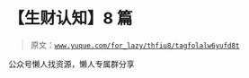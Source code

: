 # 【生财认知】8 篇

> 原文：[`www.yuque.com/for_lazy/thfiu8/tagfolalw6yufd8t`](https://www.yuque.com/for_lazy/thfiu8/tagfolalw6yufd8t)

<ne-p id="u632bd758" data-lake-id="u632bd758"><ne-text id="u5e2a89f3">公众号懒人找资源，懒人专属群分享</ne-text></ne-p>